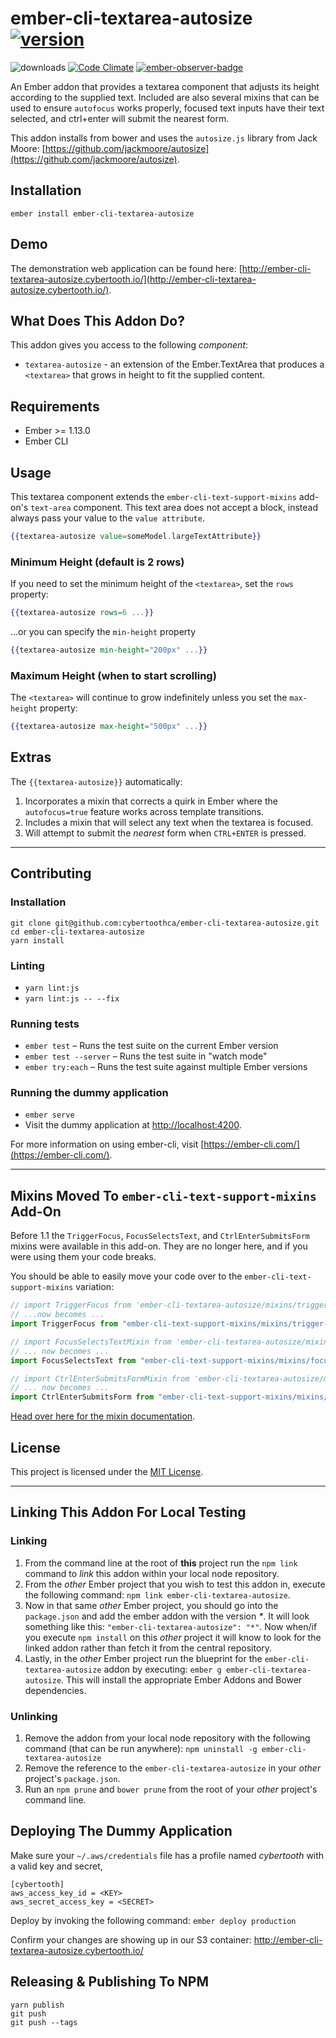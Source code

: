 # ember-cli-textarea-autosize [![version](http://badge.fury.io/js/ember-cli-textarea-autosize.svg)](http://badge.fury.io/js/ember-cli-textarea-autosize)

![downloads](http://img.shields.io/npm/dy/ember-cli-textarea-autosize.svg) [![Code Climate](http://codeclimate.com/github/cybertoothca/ember-cli-textarea-autosize/badges/gpa.svg)](http://codeclimate.com/github/cybertoothca/ember-cli-textarea-autosize) [![ember-observer-badge](http://emberobserver.com/badges/ember-cli-textarea-autosize.svg)](http://emberobserver.com/addons/ember-cli-textarea-autosize)

An Ember addon that provides a textarea component that adjusts its
height according to the supplied text. Included are also several
mixins that can be used to ensure `autofocus` works properly,
focused text inputs have their text selected, and ctrl+enter will
submit the nearest form.

This addon installs from bower and uses the `autosize.js` library
from Jack Moore: [https://github.com/jackmoore/autosize](https://github.com/jackmoore/autosize).

## Installation

```
ember install ember-cli-textarea-autosize
```

## Demo

The demonstration web application can be found here:
[http://ember-cli-textarea-autosize.cybertooth.io/](http://ember-cli-textarea-autosize.cybertooth.io/).

## What Does This Addon Do?

This addon gives you access to the following _component_:

- `textarea-autosize` - an extension of the Ember.TextArea that
  produces a `<textarea>` that grows in height to fit the supplied
  content.

## Requirements

- Ember >= 1.13.0
- Ember CLI

## Usage

This textarea component extends the `ember-cli-text-support-mixins` add-on's
`text-area` component. This text area does not accept a block, instead always
pass your value to the `value attribute`.

```handlebars
{{textarea-autosize value=someModel.largeTextAttribute}}
```

### Minimum Height (default is 2 rows)

If you need to set the minimum height of the `<textarea>`, set the
`rows` property:

```handlebars
{{textarea-autosize rows=6 ...}}
```

...or you can specify the `min-height` property

```handlebars
{{textarea-autosize min-height="200px" ...}}
```

### Maximum Height (when to start scrolling)

The `<textarea>` will continue to grow indefinitely unless you set the
`max-height` property:

```handlebars
{{textarea-autosize max-height="500px" ...}}
```

## Extras

The `{{textarea-autosize}}` automatically:

1. Incorporates a mixin that corrects a quirk in Ember where the
   `autofocus=true` feature works across template transitions.
1. Includes a mixin that will select any text when the textarea is
   focused.
1. Will attempt to submit the _nearest_ form when `CTRL+ENTER` is
   pressed.

---

## Contributing

### Installation

```
git clone git@github.com:cybertoothca/ember-cli-textarea-autosize.git
cd ember-cli-textarea-autosize
yarn install
```

### Linting

- `yarn lint:js`
- `yarn lint:js -- --fix`

### Running tests

- `ember test` – Runs the test suite on the current Ember version
- `ember test --server` – Runs the test suite in "watch mode"
- `ember try:each` – Runs the test suite against multiple Ember versions

### Running the dummy application

- `ember serve`
- Visit the dummy application at [http://localhost:4200](http://localhost:4200).

For more information on using ember-cli, visit [https://ember-cli.com/](https://ember-cli.com/).

---

## Mixins Moved To `ember-cli-text-support-mixins` Add-On

Before 1.1 the `TriggerFocus`, `FocusSelectsText`, and `CtrlEnterSubmitsForm` mixins
were available in this add-on. They are no longer here, and if you were using them your
code breaks.

You should be able to easily move your code over to the `ember-cli-text-support-mixins`
variation:

```javascript
// import TriggerFocus from 'ember-cli-textarea-autosize/mixins/trigger-focus'
// ...now becomes ...
import TriggerFocus from "ember-cli-text-support-mixins/mixins/trigger-focus";

// import FocusSelectsTextMixin from 'ember-cli-textarea-autosize/mixins/focus-selects-text';
// ... now becomes ...
import FocusSelectsText from "ember-cli-text-support-mixins/mixins/focus-selects-text";

// import CtrlEnterSubmitsFormMixin from 'ember-cli-textarea-autosize/mixins/ctrl-enter-submits-form';
// ... now becomes ...
import CtrlEnterSubmitsForm from "ember-cli-text-support-mixins/mixins/ctrl-enter-submits-form";
```

[Head over here for the mixin documentation](https://github.com/cybertoothca/ember-cli-text-support-mixins#mixins).

## License

This project is licensed under the [MIT License](LICENSE.md).

---

## Linking This Addon For Local Testing

### Linking

1. From the command line at the root of **this** project run the
   `npm link` command to _link_ this addon within your local
   node repository.
1. From the _other_ Ember project that you wish to test this addon
   in, execute the following command:
   `npm link ember-cli-textarea-autosize`.
1. Now in that same _other_ Ember project, you should go into the
   `package.json` and add the ember addon with the version _\*_. It will
   look something like this: `"ember-cli-textarea-autosize": "*"`. Now
   when/if you execute `npm install` on this _other_ project it
   will know to look for the linked addon rather than fetch it from
   the central repository.
1. Lastly, in the _other_ Ember project run the blueprint for the
   `ember-cli-textarea-autosize` addon by executing: `ember g ember-cli-textarea-autosize`. This
   will install the appropriate Ember Addons and Bower dependencies.

### Unlinking

1. Remove the addon from your local node repository with the following
   command (that can be run anywhere):
   `npm uninstall -g ember-cli-textarea-autosize`
1. Remove the reference to the `ember-cli-textarea-autosize`
   in your _other_ project's `package.json`.
1. Run an `npm prune` and `bower prune` from the root of your _other_ project's command line.

## Deploying The Dummy Application

Make sure your `~/.aws/credentials` file has a profile named _cybertooth_
with a valid key and secret,

```
[cybertooth]
aws_access_key_id = <KEY>
aws_secret_access_key = <SECRET>
```

Deploy by invoking the following command: `ember deploy production`

Confirm your changes are showing up in our S3 container: http://ember-cli-textarea-autosize.cybertooth.io/

## Releasing & Publishing To NPM

```
yarn publish
git push
git push --tags
```

